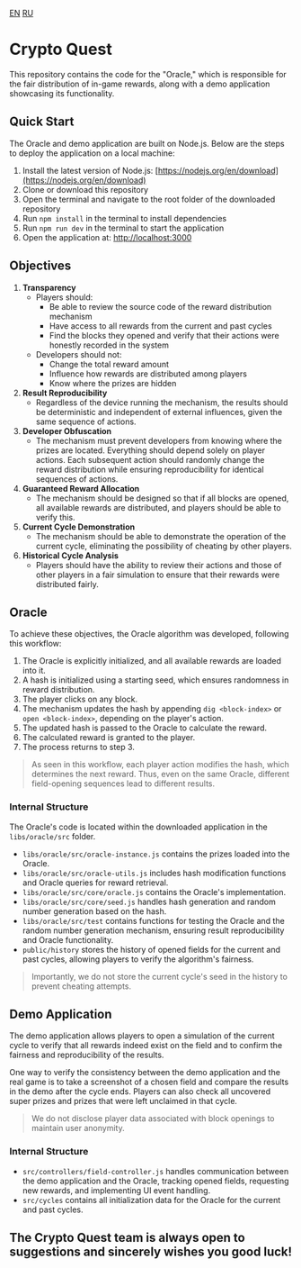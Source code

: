 [EN](README.md) [RU](README_ru.md)

# Crypto Quest

This repository contains the code for the "Oracle," which is responsible for the fair distribution of in-game rewards, along with a demo application showcasing its functionality.

## Quick Start

The Oracle and demo application are built on Node.js. Below are the steps to deploy the application on a local machine:

1. Install the latest version of Node.js: [https://nodejs.org/en/download](https://nodejs.org/en/download)  
2. Clone or download this repository  
3. Open the terminal and navigate to the root folder of the downloaded repository  
4. Run `npm install` in the terminal to install dependencies  
5. Run `npm run dev` in the terminal to start the application  
6. Open the application at: [http://localhost:3000](http://localhost:3000)  

## Objectives

1. **Transparency**
    - Players should:
      - Be able to review the source code of the reward distribution mechanism  
      - Have access to all rewards from the current and past cycles  
      - Find the blocks they opened and verify that their actions were honestly recorded in the system  
    - Developers should not:
      - Change the total reward amount  
      - Influence how rewards are distributed among players  
      - Know where the prizes are hidden  
2. **Result Reproducibility**
    - Regardless of the device running the mechanism, the results should be deterministic and independent of external influences, given the same sequence of actions.  
3. **Developer Obfuscation**
    - The mechanism must prevent developers from knowing where the prizes are located. Everything should depend solely on player actions. Each subsequent action should randomly change the reward distribution while ensuring reproducibility for identical sequences of actions.  
4. **Guaranteed Reward Allocation**
    - The mechanism should be designed so that if all blocks are opened, all available rewards are distributed, and players should be able to verify this.  
5. **Current Cycle Demonstration**
    - The mechanism should be able to demonstrate the operation of the current cycle, eliminating the possibility of cheating by other players.  
6. **Historical Cycle Analysis**
    - Players should have the ability to review their actions and those of other players in a fair simulation to ensure that their rewards were distributed fairly.  

## Oracle

To achieve these objectives, the Oracle algorithm was developed, following this workflow:

1. The Oracle is explicitly initialized, and all available rewards are loaded into it.  
2. A hash is initialized using a starting seed, which ensures randomness in reward distribution.  
3. The player clicks on any block.  
4. The mechanism updates the hash by appending `dig <block-index>` or `open <block-index>`, depending on the player's action.  
5. The updated hash is passed to the Oracle to calculate the reward.  
6. The calculated reward is granted to the player.  
7. The process returns to step 3.  

> As seen in this workflow, each player action modifies the hash, which determines the next reward. Thus, even on the same Oracle, different field-opening sequences lead to different results.  

### Internal Structure

The Oracle's code is located within the downloaded application in the `libs/oracle/src` folder.  

- `libs/oracle/src/oracle-instance.js` contains the prizes loaded into the Oracle.  
- `libs/oracle/src/oracle-utils.js` includes hash modification functions and Oracle queries for reward retrieval.  
- `libs/oracle/src/core/oracle.js` contains the Oracle's implementation.  
- `libs/oracle/src/core/seed.js` handles hash generation and random number generation based on the hash.  
- `libs/oracle/src/test` contains functions for testing the Oracle and the random number generation mechanism, ensuring result reproducibility and Oracle functionality.  
- `public/history` stores the history of opened fields for the current and past cycles, allowing players to verify the algorithm's fairness.  

> Importantly, we do not store the current cycle's seed in the history to prevent cheating attempts.  

## Demo Application

The demo application allows players to open a simulation of the current cycle to verify that all rewards indeed exist on the field and to confirm the fairness and reproducibility of the results.  

One way to verify the consistency between the demo application and the real game is to take a screenshot of a chosen field and compare the results in the demo after the cycle ends. Players can also check all uncovered super prizes and prizes that were left unclaimed in that cycle.  

> We do not disclose player data associated with block openings to maintain user anonymity.  

### Internal Structure

- `src/controllers/field-controller.js` handles communication between the demo application and the Oracle, tracking opened fields, requesting new rewards, and implementing UI event handling.  
- `src/cycles` contains all initialization data for the Oracle for the current and past cycles.  

## The Crypto Quest team is always open to suggestions and sincerely wishes you good luck!  
